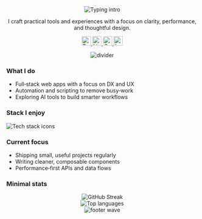 <div align="center">

  <img src="https://readme-typing-svg.demolab.com?font=Interweight=600size=28pause=900color=00C2FFcenter=truevCenter=truewidth=650lines=Hey%2C+I'm+Dhruv+Kaushik+%F0%9F%91%8B;I+build+clean%2C+useful+software.;CS+Undergrad+%7C+Full‑stack+%7C+Automation+%26+AI" alt="Typing intro" />

  <p style="max-width:720px">
    I craft practical tools and experiences with a focus on clarity, performance, and thoughtful design.
  </p>

  <!-- minimalist social / contact -->
  <p>
    <a href="https://twitter.com/dhruvka51949884" target="_blank">
      <img alt="Twitter" height="24" src="https://img.shields.io/badge/Twitter-000?style=for-the-badgelogo=xlogoColor=fff" />
    </a>
    <a href="https://linkedin.com/in/dhruv kaushik" target="_blank">
      <img alt="LinkedIn" height="24" src="https://img.shields.io/badge/LinkedIn-000?style=for-the-badgelogo=linkedinlogoColor=0A66C2" />
    </a>
    <a href="https://codeforces.com/profile/dhruvkaushik__11" target="_blank">
      <img alt="Codeforces" height="24" src="https://img.shields.io/badge/Codeforces-000?style=for-the-badgelogo=codeforceslogoColor=1F8ACB" />
    </a>
    <a href="https://www.leetcode.com/codingfreak11" target="_blank">
      <img alt="LeetCode" height="24" src="https://img.shields.io/badge/LeetCode-000?style=for-the-badgelogo=leetcodelogoColor=F89F1B" />
    </a>
  </p>

  <!-- animated divider -->
  <img src="https://capsule-render.vercel.app/api?type=rectheight=1color=gradientreversal=truesection=footer" alt="divider" />
</div>


### What I do
- Full‑stack web apps with a focus on DX and UX
- Automation and scripting to remove busy‑work
- Exploring AI tools to build smarter workflows


### Stack I enjoy
<div align="left">
  <img src="https://skillicons.dev/icons?i=ts,js,react,next,node,express,python,cpp,git,github,html,css,sass,tailwind,mongodb,postgres,redis,docker&perline=9" alt="Tech stack icons" />
</div>


### Current focus
- Shipping small, useful projects regularly
- Writing cleaner, composable components
- Performance‑first APIs and data flows


### Minimal stats
<div align="center">
  <img src="https://streak-stats.demolab.com?user=codexdhruv11&theme=transparent&hide_border=true" alt="GitHub Streak" />
  <br/>
  <img src="https://github-readme-stats.vercel.app/api/top-langs/?username=codexdhruv11&layout=compact&theme=transparent&hide_border=true" alt="Top languages" />
</div>


<!-- Footer wave (subtle accent) -->
<div align="center">
  <img src="https://capsule-render.vercel.app/api?type=waving&height=80&color=0:00C2FF,100:6A00FF&section=footer" alt="footer wave" />
</div>
